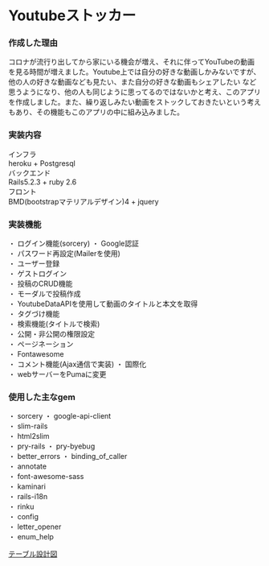 # Youtubeストッカー

### 作成した理由

コロナが流行り出してから家にいる機会が増え、それに伴ってYouTubeの動画を見る時間が増えました。Youtube上では自分の好きな動画しかみないですが、他の人の好きな動画なども見たい、また自分の好きな動画もシェアしたい
など思うようになり、他の人も同じように思ってるのではないかと考え、このアプリを作成しました。また、繰り返しみたい動画をストックしておきたいという考えもあり、その機能もこのアプリの中に組み込みました。

### 実装内容

インフラ  
heroku + Postgresql  
バックエンド  
Rails5.2.3 + ruby 2.6  
フロント  
BMD(bootstrapマテリアルデザイン)4 + jquery  

### 実装機能

・ ログイン機能(sorcery)
・ Google認証   
・ パスワード再設定(Mailerを使用)  
・ ユーザー登録  
・ ゲストログイン  
・ 投稿のCRUD機能  
・ モーダルで投稿作成  
・ YoutubeDataAPIを使用して動画のタイトルと本文を取得  
・ タグづけ機能  
・ 検索機能(タイトルで検索)    
・ 公開・非公開の権限設定    
・ ページネーション  
・ Fontawesome  
・ コメント機能(Ajax通信で実装) 
・ 国際化  
・ webサーバーをPumaに変更

### 使用した主なgem  

・ sorcery
・ google-api-client  
・ slim-rails  
・ html2slim  
・ pry-rails ・ pry-byebug  
・ better_errors ・ binding_of_caller  
・ annotate  
・ font-awesome-sass  
・ kaminari  
・ rails-i18n  
・ rinku  
・ config  
・ letter_opener  
・ enum_help  


[テーブル設計図](https://drive.google.com/file/d/11ey6EfBfC_RPcF8sAm72-AlZz2jJMVQh/view?usp=sharing)